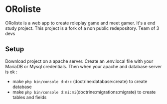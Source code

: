 # ORoliste

ORoliste is a web app to create roleplay game and meet gamer.
It's a end study project. This project is a fork of a non public redepository.
Team of 3 devs

## Setup

Download project on a apache server. Create an .env.local file with your MariaDB or Mysql credentials. Then when your apache and database server is ok : 
* make `php bin/console d:d:c` (doctrine:database:create) to create database
* make `php bin/console d:mi:mi`(doctrine:migrations:migrate) to create tables and fields


